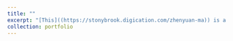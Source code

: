 ```yaml
---
title: ""
excerpt: "[This]((https://stonybrook.digication.com/zhenyuan-ma)) is a collection of articles about studying the WRT course at Stony Brook, and is only accessible to internal accounts of Stony Brook Academy. <br/><img src='/images/1.png'>"
collection: portfolio
---
```

